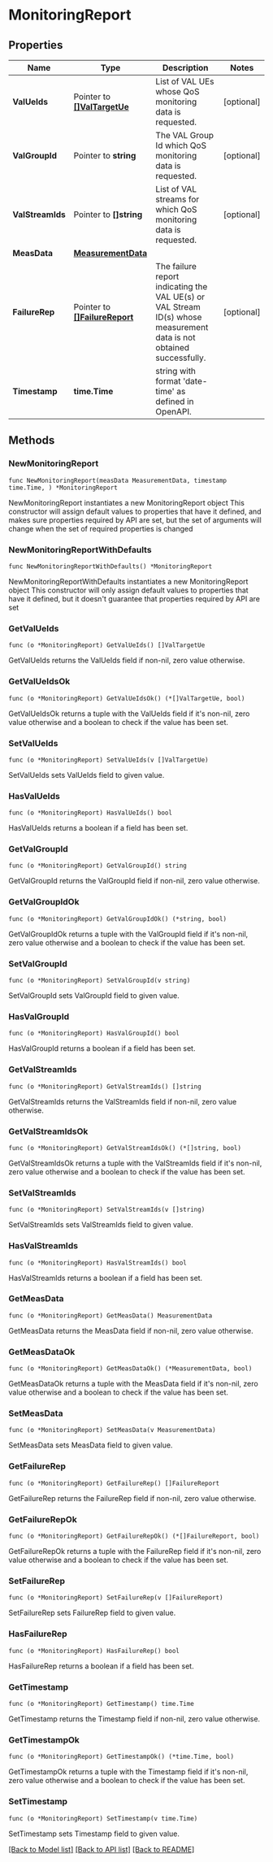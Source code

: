 # MonitoringReport

## Properties

Name | Type | Description | Notes
------------ | ------------- | ------------- | -------------
**ValUeIds** | Pointer to [**[]ValTargetUe**](ValTargetUe.md) | List of VAL UEs whose QoS monitoring data is requested. | [optional] 
**ValGroupId** | Pointer to **string** | The VAL Group Id which QoS monitoring data is requested. | [optional] 
**ValStreamIds** | Pointer to **[]string** | List of VAL streams for which QoS monitoring data is requested. | [optional] 
**MeasData** | [**MeasurementData**](MeasurementData.md) |  | 
**FailureRep** | Pointer to [**[]FailureReport**](FailureReport.md) | The failure report indicating the VAL UE(s) or VAL Stream ID(s) whose measurement data is not obtained successfully.  | [optional] 
**Timestamp** | **time.Time** | string with format &#39;date-time&#39; as defined in OpenAPI. | 

## Methods

### NewMonitoringReport

`func NewMonitoringReport(measData MeasurementData, timestamp time.Time, ) *MonitoringReport`

NewMonitoringReport instantiates a new MonitoringReport object
This constructor will assign default values to properties that have it defined,
and makes sure properties required by API are set, but the set of arguments
will change when the set of required properties is changed

### NewMonitoringReportWithDefaults

`func NewMonitoringReportWithDefaults() *MonitoringReport`

NewMonitoringReportWithDefaults instantiates a new MonitoringReport object
This constructor will only assign default values to properties that have it defined,
but it doesn't guarantee that properties required by API are set

### GetValUeIds

`func (o *MonitoringReport) GetValUeIds() []ValTargetUe`

GetValUeIds returns the ValUeIds field if non-nil, zero value otherwise.

### GetValUeIdsOk

`func (o *MonitoringReport) GetValUeIdsOk() (*[]ValTargetUe, bool)`

GetValUeIdsOk returns a tuple with the ValUeIds field if it's non-nil, zero value otherwise
and a boolean to check if the value has been set.

### SetValUeIds

`func (o *MonitoringReport) SetValUeIds(v []ValTargetUe)`

SetValUeIds sets ValUeIds field to given value.

### HasValUeIds

`func (o *MonitoringReport) HasValUeIds() bool`

HasValUeIds returns a boolean if a field has been set.

### GetValGroupId

`func (o *MonitoringReport) GetValGroupId() string`

GetValGroupId returns the ValGroupId field if non-nil, zero value otherwise.

### GetValGroupIdOk

`func (o *MonitoringReport) GetValGroupIdOk() (*string, bool)`

GetValGroupIdOk returns a tuple with the ValGroupId field if it's non-nil, zero value otherwise
and a boolean to check if the value has been set.

### SetValGroupId

`func (o *MonitoringReport) SetValGroupId(v string)`

SetValGroupId sets ValGroupId field to given value.

### HasValGroupId

`func (o *MonitoringReport) HasValGroupId() bool`

HasValGroupId returns a boolean if a field has been set.

### GetValStreamIds

`func (o *MonitoringReport) GetValStreamIds() []string`

GetValStreamIds returns the ValStreamIds field if non-nil, zero value otherwise.

### GetValStreamIdsOk

`func (o *MonitoringReport) GetValStreamIdsOk() (*[]string, bool)`

GetValStreamIdsOk returns a tuple with the ValStreamIds field if it's non-nil, zero value otherwise
and a boolean to check if the value has been set.

### SetValStreamIds

`func (o *MonitoringReport) SetValStreamIds(v []string)`

SetValStreamIds sets ValStreamIds field to given value.

### HasValStreamIds

`func (o *MonitoringReport) HasValStreamIds() bool`

HasValStreamIds returns a boolean if a field has been set.

### GetMeasData

`func (o *MonitoringReport) GetMeasData() MeasurementData`

GetMeasData returns the MeasData field if non-nil, zero value otherwise.

### GetMeasDataOk

`func (o *MonitoringReport) GetMeasDataOk() (*MeasurementData, bool)`

GetMeasDataOk returns a tuple with the MeasData field if it's non-nil, zero value otherwise
and a boolean to check if the value has been set.

### SetMeasData

`func (o *MonitoringReport) SetMeasData(v MeasurementData)`

SetMeasData sets MeasData field to given value.


### GetFailureRep

`func (o *MonitoringReport) GetFailureRep() []FailureReport`

GetFailureRep returns the FailureRep field if non-nil, zero value otherwise.

### GetFailureRepOk

`func (o *MonitoringReport) GetFailureRepOk() (*[]FailureReport, bool)`

GetFailureRepOk returns a tuple with the FailureRep field if it's non-nil, zero value otherwise
and a boolean to check if the value has been set.

### SetFailureRep

`func (o *MonitoringReport) SetFailureRep(v []FailureReport)`

SetFailureRep sets FailureRep field to given value.

### HasFailureRep

`func (o *MonitoringReport) HasFailureRep() bool`

HasFailureRep returns a boolean if a field has been set.

### GetTimestamp

`func (o *MonitoringReport) GetTimestamp() time.Time`

GetTimestamp returns the Timestamp field if non-nil, zero value otherwise.

### GetTimestampOk

`func (o *MonitoringReport) GetTimestampOk() (*time.Time, bool)`

GetTimestampOk returns a tuple with the Timestamp field if it's non-nil, zero value otherwise
and a boolean to check if the value has been set.

### SetTimestamp

`func (o *MonitoringReport) SetTimestamp(v time.Time)`

SetTimestamp sets Timestamp field to given value.



[[Back to Model list]](../README.md#documentation-for-models) [[Back to API list]](../README.md#documentation-for-api-endpoints) [[Back to README]](../README.md)


